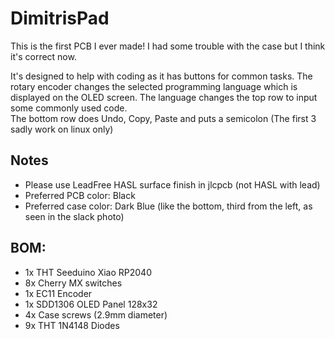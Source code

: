 # DimitrisPad

This is the first PCB I ever made! I had some trouble with the case but I think it's correct now.

It's designed to help with coding as it has buttons for common tasks.
The rotary encoder changes the selected programming language which is displayed on the OLED screen. The language changes the top row to input some commonly used code.  
The bottom row does Undo, Copy, Paste and puts a semicolon (The first 3 sadly work on linux only)

## Notes
- Please use LeadFree HASL surface finish in jlcpcb (not HASL with lead)
- Preferred PCB color: Black
- Preferred case color: Dark Blue (like the bottom, third from the left, as seen in the slack photo)

## BOM:
- 1x THT Seeduino Xiao RP2040
- 8x Cherry MX switches
- 1x EC11 Encoder
- 1x SDD1306 OLED Panel 128x32
- 4x Case screws (2.9mm diameter)
- 9x THT 1N4148 Diodes